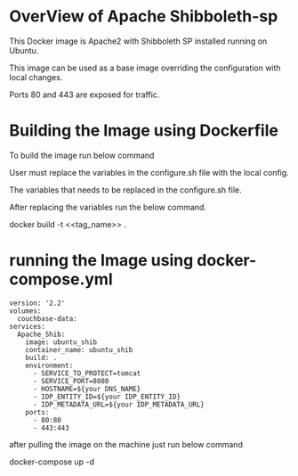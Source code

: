 # OverView of Apache Shibboleth-sp

This Docker image is Apache2 with Shibboleth SP installed running on Ubuntu.

This image can be used as a base image overriding the configuration with local changes.

Ports 80 and 443 are exposed for traffic.


# Building the Image using Dockerfile

To build the image run below command

User must replace the variables in the configure.sh file with the local config.

The variables that needs to be replaced in the configure.sh file.

After replacing the variables run the below command.

docker build -t <<tag_name>> .

# running the Image using docker-compose.yml
```
version: '2.2'
volumes:
  couchbase-data:
services:
  Apache_Shib:
    image: ubuntu_shib
    container_name: ubuntu_shib
    build: .
    environment:
      - SERVICE_TO_PROTECT=tomcat
      - SERVICE_PORT=8080
      - HOSTNAME=${your DNS_NAME}
      - IDP_ENTITY_ID=${your IDP_ENTITY_ID}
      - IDP_METADATA_URL=${your IDP_METADATA_URL}
    ports:
      - 80:80
      - 443:443
  ```    
  after pulling the image on the machine just run below command
  
  docker-compose up -d

